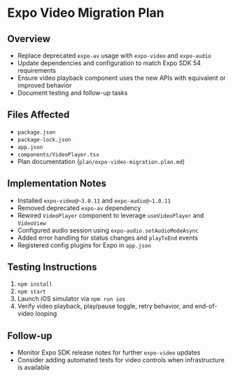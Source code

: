 # Expo Video Migration Plan

## Overview
- Replace deprecated `expo-av` usage with `expo-video` and `expo-audio`
- Update dependencies and configuration to match Expo SDK 54 requirements
- Ensure video playback component uses the new APIs with equivalent or improved behavior
- Document testing and follow-up tasks

## Files Affected
- `package.json`
- `package-lock.json`
- `app.json`
- `components/VideoPlayer.tsx`
- Plan documentation (`plan/expo-video-migration.plan.md`)

## Implementation Notes
- Installed `expo-video@~3.0.11` and `expo-audio@~1.0.11`
- Removed deprecated `expo-av` dependency
- Rewired `VideoPlayer` component to leverage `useVideoPlayer` and `VideoView`
- Configured audio session using `expo-audio.setAudioModeAsync`
- Added error handling for status changes and `playToEnd` events
- Registered config plugins for Expo in `app.json`

## Testing Instructions
1. `npm install`
2. `npm start`
3. Launch iOS simulator via `npm run ios`
4. Verify video playback, play/pause toggle, retry behavior, and end-of-video looping

## Follow-up
- Monitor Expo SDK release notes for further `expo-video` updates
- Consider adding automated tests for video controls when infrastructure is available
